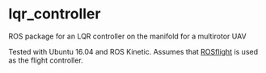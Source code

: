# lqr_controller
ROS package for an LQR controller on the manifold for a multirotor UAV

Tested with Ubuntu 16.04 and ROS Kinetic. Assumes that [ROSflight](https://github.com/rosflight/rosflight)
is used as the flight controller.
